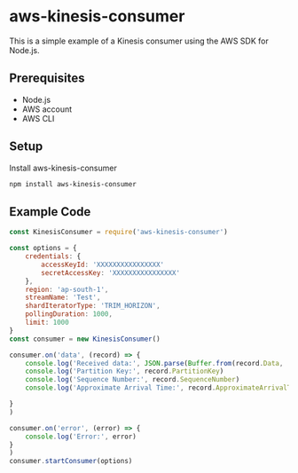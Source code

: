 # aws-kinesis-consumer

This is a simple example of a Kinesis consumer using the AWS SDK for Node.js.

## Prerequisites

- Node.js
- AWS account
- AWS CLI

## Setup
Install aws-kinesis-consumer

```bash
npm install aws-kinesis-consumer
```


## Example Code
```javascript
const KinesisConsumer = require('aws-kinesis-consumer')

const options = {
    credentials: {
        accessKeyId: 'XXXXXXXXXXXXXXXX'
        secretAccessKey: 'XXXXXXXXXXXXXXXX'
    },
    region: 'ap-south-1',
    streamName: 'Test',
    shardIteratorType: 'TRIM_HORIZON',
    pollingDuration: 1000,
    limit: 1000
}
const consumer = new KinesisConsumer()

consumer.on('data', (record) => {
    console.log('Received data:', JSON.parse(Buffer.from(record.Data, 'base64').toString('utf-8')))
    console.log('Partition Key:', record.PartitionKey)
    console.log('Sequence Number:', record.SequenceNumber)
    console.log('Approximate Arrival Time:', record.ApproximateArrivalTimestamp)

}
)

consumer.on('error', (error) => {
    console.log('Error:', error)
}
)
consumer.startConsumer(options)
```

